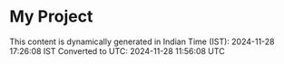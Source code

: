 # My Project

This content is dynamically generated in Indian Time (IST): 2024-11-28 17:26:08 IST
Converted to UTC: 2024-11-28 11:56:08 UTC
